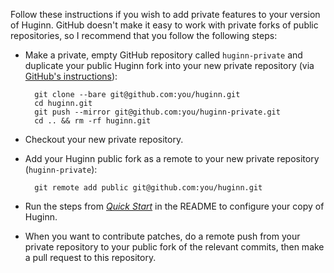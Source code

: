 Follow these instructions if you wish to add private features to your version of Huginn.  GitHub doesn't make it easy to work with private forks of public repositories, so I recommend that you follow the following steps:

* Make a private, empty GitHub repository called `huginn-private` and duplicate your public Huginn fork into your new private repository (via [GitHub's instructions](https://help.github.com/articles/duplicating-a-repository)):

        git clone --bare git@github.com:you/huginn.git
        cd huginn.git
        git push --mirror git@github.com:you/huginn-private.git
        cd .. && rm -rf huginn.git

* Checkout your new private repository.
* Add your Huginn public fork as a remote to your new private repository (`huginn-private`):

        git remote add public git@github.com:you/huginn.git

* Run the steps from [*Quick Start*](https://github.com/cantino/huginn#quick-start) in the README to configure your copy of Huginn.
* When you want to contribute patches, do a remote push from your private repository to your public fork of the relevant commits, then make a pull request to this repository.
